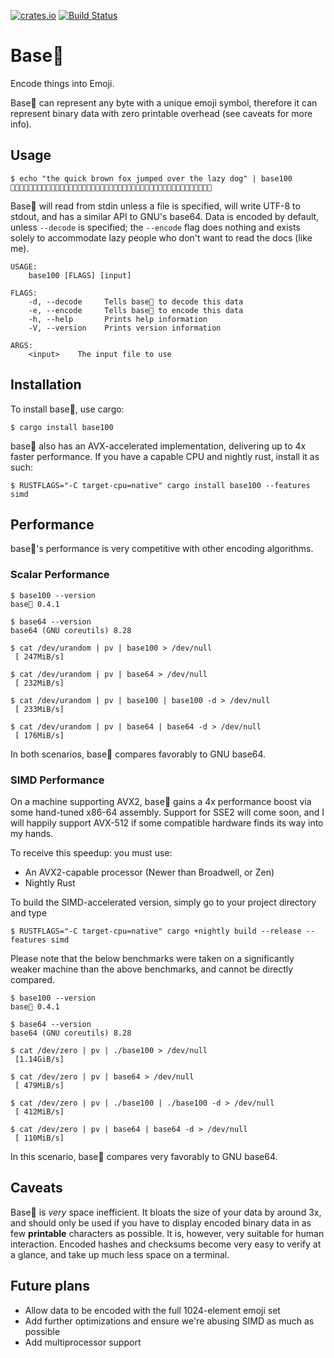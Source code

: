 [![crates.io](https://img.shields.io/crates/v/base100.svg)](https://crates.io/crates/base100)
[![Build Status](https://travis-ci.org/AdamNiederer/base100.svg?branch=master)](https://travis-ci.org/AdamNiederer/base100)

# Base💯

Encode things into Emoji.

Base💯 can represent any byte with a unique emoji symbol, therefore it can
represent binary data with zero printable overhead (see caveats for more info).

## Usage

```
$ echo "the quick brown fox jumped over the lazy dog" | base100
👫👟👜🐗👨👬👠👚👢🐗👙👩👦👮👥🐗👝👦👯🐗👡👬👤👧👜👛🐗👦👭👜👩🐗👫👟👜🐗👣👘👱👰🐗👛👦👞🐁
```

Base💯 will read from stdin unless a file is specified, will write UTF-8 to
stdout, and has a similar API to GNU's base64. Data is encoded by default,
unless `--decode` is specified; the `--encode` flag does nothing and exists
solely to accommodate lazy people who don't want to read the docs (like me).

```
USAGE:
    base100 [FLAGS] [input]

FLAGS:
    -d, --decode     Tells base💯 to decode this data
    -e, --encode     Tells base💯 to encode this data
    -h, --help       Prints help information
    -V, --version    Prints version information

ARGS:
    <input>    The input file to use
```

## Installation

To install base💯, use cargo:

```shell
$ cargo install base100
```

base💯 also has an AVX-accelerated implementation, delivering up to 4x faster
performance. If you have a capable CPU and nightly rust, install it as such:

```shell
$ RUSTFLAGS="-C target-cpu=native" cargo install base100 --features simd
```

## Performance

base💯's performance is very competitive with other encoding algorithms.

### Scalar Performance

```
$ base100 --version
base💯 0.4.1

$ base64 --version
base64 (GNU coreutils) 8.28

$ cat /dev/urandom | pv | base100 > /dev/null
 [ 247MiB/s]

$ cat /dev/urandom | pv | base64 > /dev/null
 [ 232MiB/s]

$ cat /dev/urandom | pv | base100 | base100 -d > /dev/null
 [ 233MiB/s]

$ cat /dev/urandom | pv | base64 | base64 -d > /dev/null
 [ 176MiB/s]
```

In both scenarios, base💯 compares favorably to GNU base64.

### SIMD Performance

On a machine supporting AVX2, base💯 gains a 4x performance boost via some
hand-tuned x86-64 assembly. Support for SSE2 will come soon, and I will happily
support AVX-512 if some compatible hardware finds its way into my hands.

To receive this speedup: you must use:
- An AVX2-capable processor (Newer than Broadwell, or Zen)
- Nightly Rust

To build the SIMD-accelerated version, simply go to your project directory and
type

```shell
$ RUSTFLAGS="-C target-cpu=native" cargo +nightly build --release --features simd
```

Please note that the below benchmarks were taken on a significantly weaker
machine than the above benchmarks, and cannot be directly compared.

```
$ base100 --version
base💯 0.4.1

$ base64 --version
base64 (GNU coreutils) 8.28

$ cat /dev/zero | pv | ./base100 > /dev/null
 [1.14GiB/s]

$ cat /dev/zero | pv | base64 > /dev/null
 [ 479MiB/s]

$ cat /dev/zero | pv | ./base100 | ./base100 -d > /dev/null
 [ 412MiB/s]

$ cat /dev/zero | pv | base64 | base64 -d > /dev/null
 [ 110MiB/s]
```

In this scenario, base💯 compares very favorably to GNU base64.

## Caveats

Base💯 is *very* space inefficient. It bloats the size of your data by around 3x,
and should only be used if you have to display encoded binary data in as few
__printable__ characters as possible. It is, however, very suitable for human
interaction. Encoded hashes and checksums become very easy to verify at a glance,
and take up much less space on a terminal.

## Future plans

- Allow data to be encoded with the full 1024-element emoji set
- Add further optimizations and ensure we're abusing SIMD as much as possible
- Add multiprocessor support
